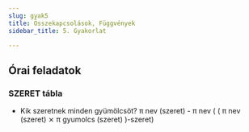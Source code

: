 ```yaml
---
slug: gyak5
title: Összekapcsolások, Függvények
sidebar_title: 5. Gyakorlat

---
```


## Órai feladatok
### SZERET tábla
- Kik szeretnek minden gyümölcsöt?
	π nev (szeret) - π nev ( ( π nev (szeret) ⨯ π gyumolcs (szeret) )-szeret)
<!--stackedit_data:
eyJoaXN0b3J5IjpbLTExMTkxNTAxMTBdfQ==
-->